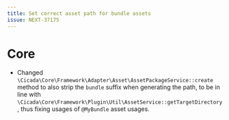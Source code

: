```yaml
---
title: Set correct asset path for bundle assets
issue: NEXT-37175
---
```

# Core
* Changed `\Cicada\Core\Framework\Adapter\Asset\AssetPackageService::create` method to also strip the `bundle` suffix when generating the path, to be in line with `\Cicada\Core\Framework\Plugin\Util\AssetService::getTargetDirectory`, thus fixing usages of `@MyBundle` asset usages.

